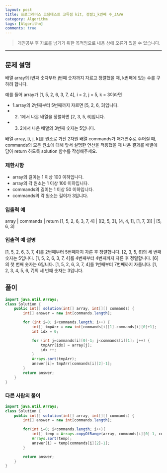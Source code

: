 ```yaml
---
layout: post
title: 프로그래머스 코딩테스트 고득점 kit, 정렬1_k번째 수_JAVA
category: Algorithm
tags: [Algorithm]
comments: true
---
```


> 개인공부 후 자료를 남기기 위한 목적임으로 내용 상에 오류가 있을 수 있습니다.      


<hr>

## 문제 설명

배열 array의 i번째 숫자부터 j번째 숫자까지 자르고 정렬했을 때, k번째에 있는 수를 구하려 합니다.

예를 들어 array가 [1, 5, 2, 6, 3, 7, 4], i = 2, j = 5, k = 3이라면

- 1.array의 2번째부터 5번째까지 자르면 [5, 2, 6, 3]입니다.
- 2. 1에서 나온 배열을 정렬하면 [2, 3, 5, 6]입니다.
- 3. 2에서 나온 배열의 3번째 숫자는 5입니다.

배열 array, [i, j, k]를 원소로 가진 2차원 배열 commands가 매개변수로 주어질 때, commands의 모든 원소에 대해 앞서 설명한 연산을 적용했을 때 나온 결과를 배열에 담아 return 하도록 solution 함수를 작성해주세요.

### 제한사항

- array의 길이는 1 이상 100 이하입니다.
- array의 각 원소는 1 이상 100 이하입니다.
- commands의 길이는 1 이상 50 이하입니다.
- commands의 각 원소는 길이가 3입니다.


### 입출력 예


array | commands | return
[1, 5, 2, 6, 3, 7, 4] |	[[2, 5, 3], [4, 4, 1], [1, 7, 3]]	| [5, 6, 3]


### 입출력 예 설명

[1, 5, 2, 6, 3, 7, 4]를 2번째부터 5번째까지 자른 후 정렬합니다. [2, 3, 5, 6]의 세 번째 숫자는 5입니다.
[1, 5, 2, 6, 3, 7, 4]를 4번째부터 4번째까지 자른 후 정렬합니다. [6]의 첫 번째 숫자는 6입니다.
[1, 5, 2, 6, 3, 7, 4]를 1번째부터 7번째까지 자릅니다. [1, 2, 3, 4, 5, 6, 7]의 세 번째 숫자는 3입니다.


## 풀이

```java
import java.util.Arrays;
class Solution {
    public int[] solution(int[] array, int[][] commands) {
        int[] answer = new int[commands.length];

        for (int i=0; i<commands.length; i++) {
            int[] tmpArr = new int[commands[i][1]-commands[i][0]+1];
            int idx = 0;

            for (int j=commands[i][0]-1; j<commands[i][1]; j++) {
                tmpArr[idx] = array[j];
                idx ++;
            }
            Arrays.sort(tmpArr);
            answer[i]= tmpArr[commands[i][2]-1];
        }
        return answer;
    }
}
```


### 다른 사람의 풀이

```java
import java.util.Arrays;
class Solution {
    public int[] solution(int[] array, int[][] commands) {
        int[] answer = new int[commands.length];

        for(int i=0; i<commands.length; i++){
            int[] temp = Arrays.copyOfRange(array, commands[i][0]-1, commands[i][1]);
            Arrays.sort(temp);
            answer[i] = temp[commands[i][2]-1];
        }

        return answer;
    }
}
```
